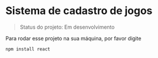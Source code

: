   <h1>Sistema de cadastro de jogos</h1>
  
  >Status do projeto: Em desenvolvimento
>
Para rodar esse projeto na sua máquina, por favor digite
```
npm install react
```
